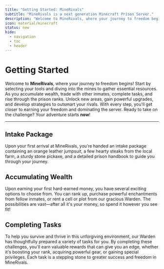```yaml
---
title: "Getting Started: MineRivals"
subtitle: "MineRivals is a next generation Minecraft Prison Server."
description: "Welcome to MineRivals, where your journey to freedom begins!"
icon: material/minecraft
status: new
hide:
  - navigation
  - toc
  - header
---
```


# **Getting Started**

Welcome to **MineRivals**, where your journey to freedom begins! Start by selecting your tools and diving into the mines to gather essential resources. As you accumulate wealth, trade with other inmates, complete tasks, and rise through the prison ranks. Unlock new areas, gain powerful upgrades, and develop strategies to outsmart your rivals. With every step, you'll get closer to earning your freedom and dominating the server. Ready to take on the challenge? Your adventure starts **now**!

---

## **Intake Package**

Upon your first arrival at MineRivals, you’re handed an intake package containing an orange leather jumpsuit, a few hearty steaks from the local farm, a sturdy stone pickaxe, and a detailed prison handbook to guide you through your journey.

## **Accumulating Wealth**

Upon earning your first hard-earned money, you have several exciting options to choose from. You can rank up, purchase powerful enchantments from fellow inmates, or rent a cell or plot from our gracious Warden. The possibilities are vast—after all it's your money, so spend it however you see fit!

## **Completing Tasks**

To help you survive and thrive in this unforgiving environment, our Warden has thoughtfully prepared a variety of tasks for you. By completing these challenges, you'll earn valuable rewards that can give you an edge, whether it's boosting your rank, acquiring powerful gear, or gaining special privileges. Each task is a stepping stone to greater success and freedom in MineRivals.
